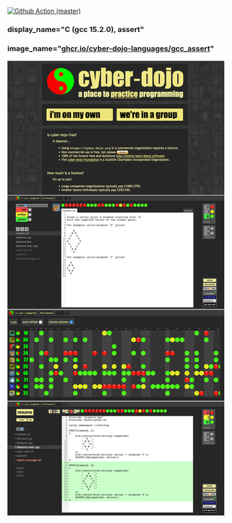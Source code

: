 [![Github Action (master)](https://github.com/cyber-dojo-start-points/gcc-assert/actions/workflows/main.yml/badge.svg)](https://github.com/cyber-dojo-start-points/gcc-assert/actions)

### display_name="C (gcc 15.2.0), assert"
### image_name="[ghcr.io/cyber-dojo-languages/gcc_assert](https://hub.docker.com/repository/docker/cyberdojofoundation/gcc_assert)"

![cyber-dojo.org home page](https://github.com/cyber-dojo/cyber-dojo/blob/master/shared/home_page_snapshot.png)
